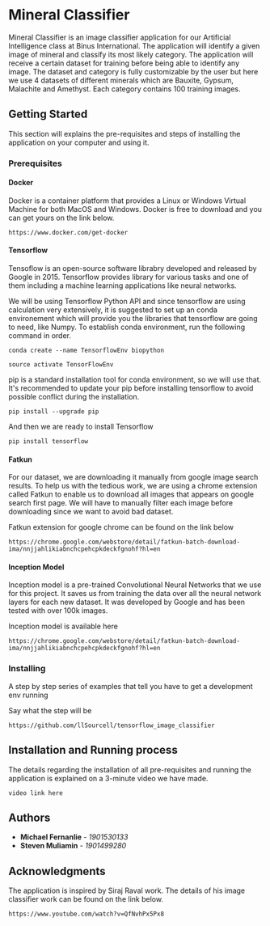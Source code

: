 # Mineral Classifier

Mineral Classifier is an image classifier application for our Artificial Intelligence class at Binus International. The application
will identify a given image of mineral and classify its most likely category. The application will receive a certain dataset for training
before being able to identify any image. The dataset and category is fully customizable by the user but here we use 4 datasets of different
minerals which are Bauxite, Gypsum, Malachite and Amethyst. Each category contains 100 training images.

## Getting Started

This section will explains the pre-requisites and steps of installing the application on your computer and using it.

### Prerequisites

#### Docker

Docker is a container platform that provides a Linux or Windows Virtual Machine for both MacOS and Windows.
Docker is free to download and you can get yours on the link below.

```
https://www.docker.com/get-docker
```

#### Tensorflow

Tensoflow is an open-source software librabry developed and released by Google in 2015. Tensorflow provides library for various tasks and one of them including a machine learning applications like neural networks. 

We will be using Tensorflow Python API and since tensorflow are using calculation very extensively, it is suggested to set up an conda environement which will provide you the libraries that tensorflow are going to need, like Numpy. 
To establish conda environment, run the following command in order.

```
conda create --name TensorflowEnv biopython
```

```
source activate TensorFlowEnv
```

pip is a standard installation tool for conda environment, so we will use that. It's recommended to update your pip before installing tensorflow to avoid possible conflict during the installation.

```
pip install --upgrade pip
```

And then we are ready to install Tensorflow

```
pip install tensorflow
```

#### Fatkun

For our dataset, we are downloading it manually from google image search results. To help us with the tedious work, we are using a chrome extension called Fatkun to enable us to download all images that appears on google search first page. We will have to manually filter each image before downloading since we want to avoid bad dataset.

Fatkun extension for google chrome can be found on the link below

```
https://chrome.google.com/webstore/detail/fatkun-batch-download-ima/nnjjahlikiabnchcpehcpkdeckfgnohf?hl=en
```

#### Inception Model

Inception model is a pre-trained Convolutional Neural Networks that we use for this project. It saves us from training the data over all the neural network layers for each new dataset. It was developed by Google and has been tested with over 100k images.

Inception model is available here

```
https://chrome.google.com/webstore/detail/fatkun-batch-download-ima/nnjjahlikiabnchcpehcpkdeckfgnohf?hl=en
```

### Installing

A step by step series of examples that tell you have to get a development env running

Say what the step will be

```
https://github.com/llSourcell/tensorflow_image_classifier
```


## Installation and Running process

The details regarding the installation of all pre-requisites and running the application is explained on a 3-minute video we have made.

```
video link here
```

## Authors

* **Michael Fernanlie** - *1901530133*
* **Steven Muliamin** - *1901499280*

## Acknowledgments

The application is inspired by Siraj Raval work.
The details of his image classifier work can be found on the link below.

```
https://www.youtube.com/watch?v=QfNvhPx5Px8
```

